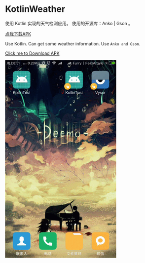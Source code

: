 # KotlinWeather

使用 Kotlin 实现的天气检测应用。
使用的开源库：Anko | Gson 。

[点我下载APK](https://raw.githubusercontent.com/Sora-Shiro/KotlinWeather/blob/master/extra/KotlinTest.apk)

Use Kotlin.
Can get some weather information.
Use ```Anko and Gson```.

[Click me to Download APK](https://raw.githubusercontent.com/Sora-Shiro/KotlinWeather/blob/master/extra/KotlinTest.apk)

![Example](https://github.com/Sora-Shiro/KotlinWeather/blob/master/extra/show.gif)